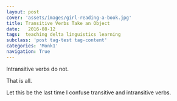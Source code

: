 ```yaml
---
layout: post
cover: 'assets/images/girl-reading-a-book.jpg'
title: Transitive Verbs Take an Object
date:   2016-08-12
tags:  teaching delta linguistics learning
subclass: 'post tag-test tag-content'
categories: 'Monk1'
navigation: True
---
```

Intransitive verbs do not.

That is all.

Let this be the last time I confuse transitive and intransitive verbs.